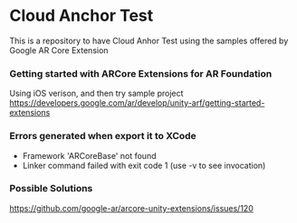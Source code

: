 # Cloud Anchor Test
 This is a repository to have Cloud Anhor Test using the samples offered by Google AR Core Extension

### Getting started with ARCore Extensions for AR Foundation

Using iOS verison, and then try sample project
https://developers.google.com/ar/develop/unity-arf/getting-started-extensions

### Errors generated when export it to XCode
- Framework 'ARCoreBase' not found
- Linker command failed with exit code 1 (use -v to see invocation)


### Possible Solutions
https://github.com/google-ar/arcore-unity-extensions/issues/120
